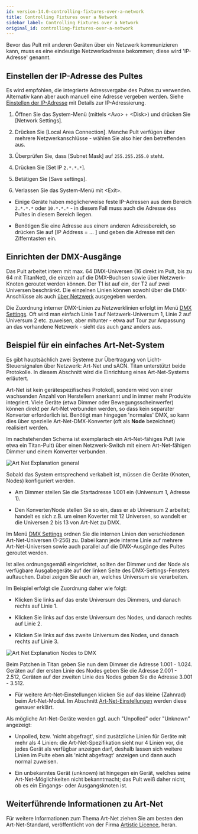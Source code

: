 ```yaml
---
id: version-14.0-controlling-fixtures-over-a-network
title: Controlling Fixtures over a Network
sidebar_label: Controlling Fixtures over a Network
original_id: controlling-fixtures-over-a-network
---
```


Bevor das Pult mit anderen Geräten über ein Netzwerk kommunizieren kann,
muss es eine eindeutige Netzwerkadresse bekommen; diese wird
'IP-Adresse' genannt.

Einstellen der IP-Adresse des Pultes
------------------------------------

Es wird empfohlen, die integrierte Adressvergabe des Pultes zu
verwenden. Alternativ kann aber auch manuell eine Adresse vergeben werden.
Siehe [Einstellen der IP-Adresse](a-quick-guide-to-ip-addressing.md#einstellen-der-ip-adresse) mit
Details zur IP-Adressierung.

1. 	Öffnen Sie das System-Menü (mittels \<Avo\> + \<Disk\>)
	und drücken Sie	\[Network Settings\].

2.	Drücken Sie \[Local Area Connection\]. Manche Pult verfügen über mehrere
	Netzwerkanschlüsse - wählen Sie also hier den betreffenden aus.

3.	Überprüfen Sie, dass \[Subnet Mask\] auf `255.255.255.0` steht.

4.	Drücken Sie \[Set IP `2.*.*.*`\].

5.	Betätigen Sie \[Save settings\].

6.	Verlassen Sie das System-Menü mit \<Exit\>.

- 	Einige Geräte haben möglicherweise feste IP-Adressen aus dem
	Bereich `2.*.*.*` oder `10.*.*.*` - in diesem Fall muss auch die Adresse
	des Pultes in diesem Bereich liegen.

-   Benötigen Sie eine Adresse aus einem anderen Adressbereich, so drücken
	Sie auf \[IP Address = ... \] und geben die Adresse mit den Zifferntasten ein.

Einrichten der DMX-Ausgänge
---------------------------

Das Pult arbeitet intern mit max. 64 DMX-Universen (16 direkt im Pult,
bis zu 64 mit TitanNet), die einzeln auf die DMX-Buchsen sowie über
Netzwerk-Knoten geroutet werden können. Der T1 ist auf ein, der T2 auf
zwei Universen beschränkt. Die einzelnen Linien können sowohl über die
DMX-Anschlüsse als auch [über Netzwerk](../networking/controlling-fixtures-over-a-network.md) ausgegeben werden.

Die Zuordnung interner DMX-Linien zu Netzwerklinien erfolgt im Menü
[DMX Settings](../system-settings/dmx-output-mapping.md#configuring-dmx-outputs).
Oft wird man einfach Linie 1 auf Netzwerk-Universum 1, Linie 2 auf Universum 2 etc.
zuweisen, aber mitunter - etwa auf Tour zur Anpassung an das vorhandene
Netzwerk - sieht das auch ganz anders aus.

Beispiel für ein einfaches Art-Net-System
-----------------------------------------

Es gibt hauptsächlich zwei Systeme zur Übertragung von Licht-Steuersignalen
über Netzwerk: Art-Net und sACN. Titan unterstützt beide Protokolle.
In diesem Abschnitt wird die Einrichtung eines Art-Net-Systems erläutert.

Art-Net ist kein gerätespezifisches Protokoll, sondern wird von einer
wachsenden Anzahl von Herstellern anerkannt und in immer mehr Produkte
integriert. Viele Geräte (etwa Dimmer oder Bewegungsscheinwerfer) können
direkt per Art-Net verbunden werden, so dass kein separater Konverter
erforderlich ist. Benötigt man hingegen 'normales' DMX, so kann dies
über spezielle Art-Net-DMX-Konverter (oft als **Node** bezeichnet)
realisiert werden.

Im nachstehenden Schema ist exemplarisch ein Art-Net-fähiges Pult (wie
etwa ein Titan-Pult) über einen Netzwerk-Switch mit einem Art-Net-fähigen
Dimmer und einem Konverter verbunden.

![Art Net Explanation
general](/docs/images/Art-Net-Explanation-general.jpeg)

Sobald das System entsprechend verkabelt ist, müssen die
Geräte (Knoten, Nodes) konfiguriert werden.

-   Am Dimmer stellen Sie die Startadresse 1.001 ein (Universum 1, Adresse 1).

-   Den Konverter/Node stellen Sie so ein, dass er ab Universum 2 arbeitet;
	handelt es sich z.B. um einen Koverter mit 12 Universen, so wandelt er
	die Universen 2 bis 13 von Art-Net zu DMX.

Im Menü [DMX Settings](../system-settings/dmx-output-mapping.md#configuring-dmx-outputs)
ordnen Sie die internen Linien den verschiedenen Art-Net-Universen (1-256) zu.
Dabei kann jede interne Linie auf mehrere Art-Net-Universen sowie auch parallel
auf die DMX-Ausgänge des Pultes geroutet werden.

Ist alles ordnungsgemäß eingerichtet, sollten der Dimmer und der Node als
verfügbare Ausgabegeräte auf der linken Seite des DMX-Settings-Fensters
auftauchen. Dabei zeigen Sie auch an, welches Universum sie verarbeiten.

Im Beispiel erfolgt die Zuordnung daher wie folgt:

-   Klicken Sie links auf das erste Universum des Dimmers, und danach rechts
	auf Linie 1.

-   Klicken Sie links auf das erste Universum des Nodes, und danach rechts
	auf Linie 2.

-   Klicken Sie links auf das zweite Universum des Nodes, und danach rechts
	auf Linie 3.


![Art Net Explanation Nodes to
DMX](/docs/images/Art-Net-Explanation-Nodes-to-DMX.jpeg)

Beim Patchen in Titan geben Sie nun dem Dimmer die Adresse 1.001 - 1.024. Geräten
auf der ersten Linie des Nodes geben Sie die Adresse 2.001 - 2.512, Geräten
auf der zweiten Linie des Nodes geben Sie die Adresse 3.001 - 3.512.

-   Für weitere Art-Net-Einstellungen klicken Sie auf das kleine \{Zahnrad\}
	beim Art-Net-Modul. Im Abschnitt [Art-Net-Einstellungen](../system-settings/dmx-output-mapping.md#art-net-eigenschaften)
	werden diese genauer erklärt.

Als mögliche Art-Net-Geräte werden ggf. auch \"Unpolled\" oder
\"Unknown\" angezeigt:

-   Unpolled, bzw. 'nicht abgefragt', sind zusätzliche Linien für Geräte
    mit mehr als 4 Linien: die Art-Net-Spezifikation sieht nur 4
    Linien vor, die jedes Gerät als verfügbar anzeigen darf, deshalb
    lassen sich weitere Linien im Pulte eben als 'nicht abgefragt'
    anzeigen und dann auch normal zuweisen.

-   Ein unbekanntes Gerät (unknown) ist hingegen ein Gerät, welches
    seine Art-Net-Möglichkeiten nicht bekanntmacht; das Pult weiß
    daher nicht, ob es ein Eingangs- oder Ausgangsknoten ist.

Weiterführende Informationen zu Art-Net
---------------------------------------

Für weitere Informationen zum Thema Art-Net ziehen Sie am besten den
Art-Net-Standard, veröffentlicht von der Firma [Artistic
Licence](http://www.artisticlicence.com), heran.
